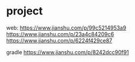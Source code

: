 # project
web:
https://www.jianshu.com/p/99c5214953a9
https://www.jianshu.com/p/23a4c84209c6
https://www.jianshu.com/p/6224f429ce87



gradle
https://www.jianshu.com/p/8242dcc90f91
